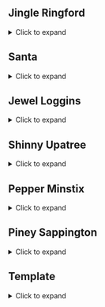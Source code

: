 ## Jingle Ringford
<details><summary>Click to expand</summary>
Welcome! Hop in the gondola to take a ride up the mountain to Exit 19: Santa's castle!

Santa asked me to design the new badge, and he wanted it to look really cold - like it was frosty.

Click your badge (the snowflake in the center of your avatar) to read your objectives.

If you'd like to chat with the community, join us on Discord!

We have specially appointed Kringle Koncierges as helpers; you can hit them up for help in the #general channel!

If you get a minute, check out Ed Skoudis' official intro to the con!

Oh, and before you head off up the mountain, you might want to try to figure out what's written on that advertising bilboard.

Have you managed to read the gift list at the center?

It can be hard when things are twirly. There are tools that can help!

It also helps to select the correct twirly area.

...

Great work with that! I'm sure you'll be able to help us with more challenges up at the castle!

...
</details>


## Santa
<details><summary>Click to expand</summary>
Hello and welcome to the North Pole!

We’re super excited about this year’s KringleCon 3: French Hens.

My elves have been working all year to upgrade the castle.

It was a HUGE construction project, and we’ve nearly completed it.

Please pardon the remaining construction dust around the castle and enjoy yourselves!

...

Welcome to my newly upgraded castle!

Also, check out that big portrait behind me!

https://www.holidayhackchallenge.com/2020/assets/img/santa_portrait.jpg

I received it in the mail a couple of weeks ago – a wonderful house warming present from an anonymous admirer.

Gosh, I wonder who sent it. I’m so thankful for the gift!

Please feel free to explore my upgraded castle and enjoy the KringleCon talks upstairs.

You can get there through my new Santavator!

...
</details>

## Jewel Loggins
<details><summary>Click to expand</summary>
Welcome to the SANS Holiday Hack Challenge 2020! Have a great time!

Be sure to join us on Discord!

Remember, you can get hints for each of the objectives in your badge by clicking on elves.

If you help elves solve their own technical terminal challenge, they’ll give you some ideas about how to approach the objectives.

Oh, and if you see any odd objects lying around, walk over to them to pick them up!

You might even find one as you approach the castle!

...
</details>


## Shinny Upatree
<details><summary>Click to expand</summary>
Hiya hiya - I'm Shinny Upatree!

Check out this cool KringleCon kiosk!

You can get a map of the castle, learn about where the elves are, and get your own badge printed right on-screen!

Be careful with that last one though. I heard someone say it's "ingestible." Or something...

Do you think you could check and see if there is an issue?

...

Golly - wow! You sure found the flaw for us!

Say, we've been having an issue with an Amazon S3 bucket.

Do you think you could help find Santa's package file?

Jeepers, it seems there's always a leaky bucket in the news. You'd think we could find our own files!

Digininja has a great guide, if you're new to S3 searching.

He even released a tool for the task - what a guy!

The package wrapper Santa used is reversible, but it may take you some trying.

Good luck, and thanks for pitching in!

...
</details>


## Pepper Minstix
<details><summary>Click to expand</summary>
Howdy - Pepper Minstix here!

I've been playing with tmux lately, and golly it's useful.

Problem is: I somehow became detached from my session.

Do you think you could get me back to where I was, admiring a beautiful bird?

If you find it handy, there's a tmux cheat sheet you can use as a reference.

I hope you can help!

...

You found her! Thanks so much for getting her back!

Hey, maybe I can help YOU out!

There's a Santavator that moves visitors from floor to floor, but it's a bit wonky.

You'll need a key and other odd objects. Try talking to Sparkle Redberry about the key.

For the odd objects, maybe just wander around the castle and see what you find on the floor.

Once you have a few, try using them to split, redirect, and color the Super Santavator Sparkle Stream (S4).

You need to power the red, yellow, and green receivers with the right color light!

...
</details>


## Piney Sappington
<details><summary>Click to expand</summary>
Psssst!

Hey you! Yes YOU!

I’ve gotta tell you something, but you gotta keep it on the down-low.

Santa has been behaving VERY strangely over the past couple of weeks.

He has delayed certain projects, cancelled others, and even messed around with our technical infrastructure.

There’s rumors among the elves that something has gone wrong with Santa.

I can’t say any more – he might hear!

...

</details>


## Template
<details><summary>Click to expand</summary>

template

</details>
